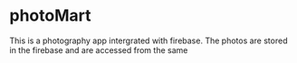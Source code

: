 # photoMart
This is a photography app intergrated with firebase. The photos are stored in the firebase and are accessed from the same 
